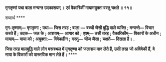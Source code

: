 **मृगतृष्णां यथा बाला मन्यन्त उदकाशयम् ।** **एवं वैकारिकीं मायामयुक्ता वस्तु चक्षते ॥ ११॥** 

शब्दार्थ **** 

**मृग-तृष्णाम्—** **मृगतृष्णा** **; यथा—** **जिस तरह** **; बाला:—** **बच्चों जैसी बुद्धि वाले व्यक्ति** **; मन्यन्ते—** **विचार करते हैं** **; उदक—** **जल** **के** **; आशयम्—** **आगार को** **; एवम्—** **उसी तरह** **; वैकारिकीम्—** **विकारों के अधीन** **; मायाम्—** **माया को** **; अयुक्ता:—** **विवेकहीन** **;** **वस्तु—** **चीज जैसा** **; चक्षते—** **दिखता है।** **.** 

**जिस तरह बालबुद्धि वाले लोग मरूस्थल में मृगतृष्णा को जलाशय मान लेते हैं, उसी तरह** **जो अविवेकी हैं, वे माया के विकारों को वास्तविक मान लेते हैं।** **** 